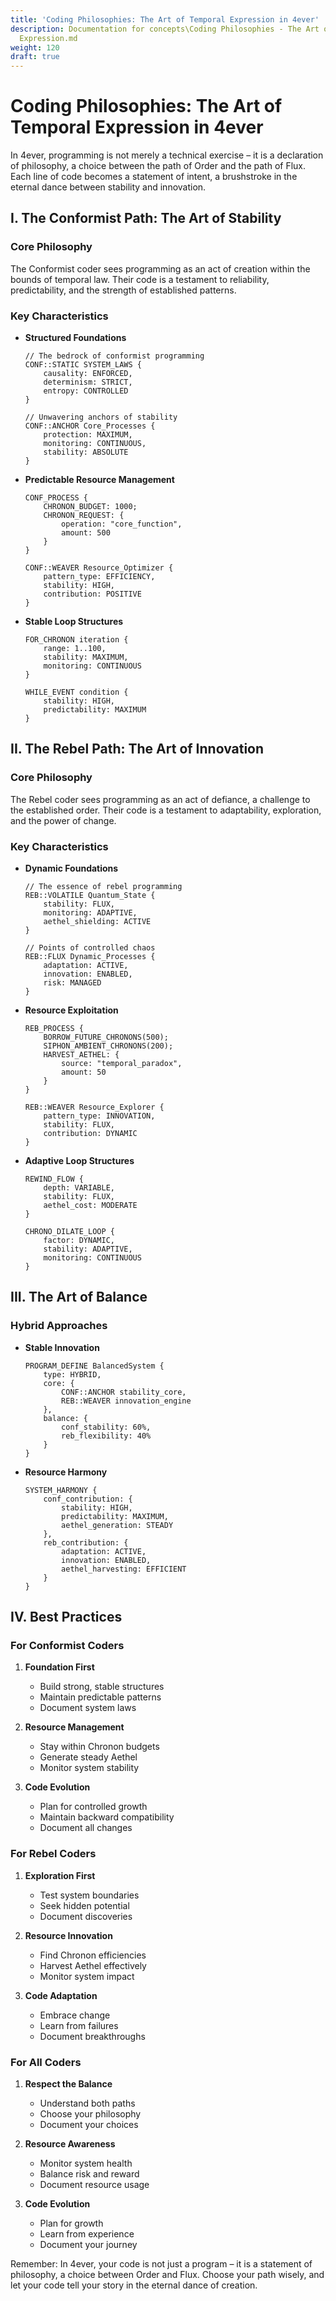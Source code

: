 ```yaml
---
title: 'Coding Philosophies: The Art of Temporal Expression in 4ever'
description: Documentation for concepts\Coding Philosophies - The Art of Temporal
  Expression.md
weight: 120
draft: true
---
```


# Coding Philosophies: The Art of Temporal Expression in 4ever

In 4ever, programming is not merely a technical exercise – it is a declaration of philosophy, a choice between the path of Order and the path of Flux. Each line of code becomes a statement of intent, a brushstroke in the eternal dance between stability and innovation.

## I. The Conformist Path: The Art of Stability

### Core Philosophy
The Conformist coder sees programming as an act of creation within the bounds of temporal law. Their code is a testament to reliability, predictability, and the strength of established patterns.

### Key Characteristics

* **Structured Foundations**
    ```4ever
    // The bedrock of conformist programming
    CONF::STATIC SYSTEM_LAWS {
        causality: ENFORCED,
        determinism: STRICT,
        entropy: CONTROLLED
    }

    // Unwavering anchors of stability
    CONF::ANCHOR Core_Processes {
        protection: MAXIMUM,
        monitoring: CONTINUOUS,
        stability: ABSOLUTE
    }
    ```

* **Predictable Resource Management**
    ```4ever
    CONF_PROCESS {
        CHRONON_BUDGET: 1000;
        CHRONON_REQUEST: {
            operation: "core_function",
            amount: 500
        }
    }

    CONF::WEAVER Resource_Optimizer {
        pattern_type: EFFICIENCY,
        stability: HIGH,
        contribution: POSITIVE
    }
    ```

* **Stable Loop Structures**
    ```4ever
    FOR_CHRONON iteration {
        range: 1..100,
        stability: MAXIMUM,
        monitoring: CONTINUOUS
    }

    WHILE_EVENT condition {
        stability: HIGH,
        predictability: MAXIMUM
    }
    ```

## II. The Rebel Path: The Art of Innovation

### Core Philosophy
The Rebel coder sees programming as an act of defiance, a challenge to the established order. Their code is a testament to adaptability, exploration, and the power of change.

### Key Characteristics

* **Dynamic Foundations**
    ```4ever
    // The essence of rebel programming
    REB::VOLATILE Quantum_State {
        stability: FLUX,
        monitoring: ADAPTIVE,
        aethel_shielding: ACTIVE
    }

    // Points of controlled chaos
    REB::FLUX Dynamic_Processes {
        adaptation: ACTIVE,
        innovation: ENABLED,
        risk: MANAGED
    }
    ```

* **Resource Exploitation**
    ```4ever
    REB_PROCESS {
        BORROW_FUTURE_CHRONONS(500);
        SIPHON_AMBIENT_CHRONONS(200);
        HARVEST_AETHEL: {
            source: "temporal_paradox",
            amount: 50
        }
    }

    REB::WEAVER Resource_Explorer {
        pattern_type: INNOVATION,
        stability: FLUX,
        contribution: DYNAMIC
    }
    ```

* **Adaptive Loop Structures**
    ```4ever
    REWIND_FLOW {
        depth: VARIABLE,
        stability: FLUX,
        aethel_cost: MODERATE
    }

    CHRONO_DILATE_LOOP {
        factor: DYNAMIC,
        stability: ADAPTIVE,
        monitoring: CONTINUOUS
    }
    ```

## III. The Art of Balance

### Hybrid Approaches

* **Stable Innovation**
    ```4ever
    PROGRAM_DEFINE BalancedSystem {
        type: HYBRID,
        core: {
            CONF::ANCHOR stability_core,
            REB::WEAVER innovation_engine
        },
        balance: {
            conf_stability: 60%,
            reb_flexibility: 40%
        }
    }
    ```

* **Resource Harmony**
    ```4ever
    SYSTEM_HARMONY {
        conf_contribution: {
            stability: HIGH,
            predictability: MAXIMUM,
            aethel_generation: STEADY
        },
        reb_contribution: {
            adaptation: ACTIVE,
            innovation: ENABLED,
            aethel_harvesting: EFFICIENT
        }
    }
    ```

## IV. Best Practices

### For Conformist Coders

1. **Foundation First**
    * Build strong, stable structures
    * Maintain predictable patterns
    * Document system laws

2. **Resource Management**
    * Stay within Chronon budgets
    * Generate steady Aethel
    * Monitor system stability

3. **Code Evolution**
    * Plan for controlled growth
    * Maintain backward compatibility
    * Document all changes

### For Rebel Coders

1. **Exploration First**
    * Test system boundaries
    * Seek hidden potential
    * Document discoveries

2. **Resource Innovation**
    * Find Chronon efficiencies
    * Harvest Aethel effectively
    * Monitor system impact

3. **Code Adaptation**
    * Embrace change
    * Learn from failures
    * Document breakthroughs

### For All Coders

1. **Respect the Balance**
    * Understand both paths
    * Choose your philosophy
    * Document your choices

2. **Resource Awareness**
    * Monitor system health
    * Balance risk and reward
    * Document resource usage

3. **Code Evolution**
    * Plan for growth
    * Learn from experience
    * Document your journey

Remember: In 4ever, your code is not just a program – it is a statement of philosophy, a choice between Order and Flux. Choose your path wisely, and let your code tell your story in the eternal dance of creation.
